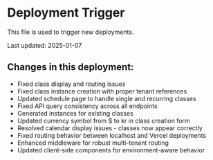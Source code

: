 # Deployment Trigger

This file is used to trigger new deployments.

Last updated: 2025-01-07

## Changes in this deployment:
- Fixed class display and routing issues
- Fixed class instance creation with proper tenant references
- Updated schedule page to handle single and recurring classes
- Fixed API query consistency across all endpoints
- Generated instances for existing classes
- Updated currency symbol from $ to kr in class creation form
- Resolved calendar display issues - classes now appear correctly
- Fixed routing behavior between localhost and Vercel deployments
- Enhanced middleware for robust multi-tenant routing
- Updated client-side components for environment-aware behavior

